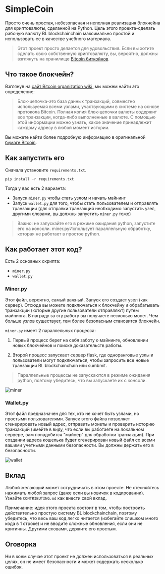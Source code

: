# SimpleCoin
Просто очень простая, небезопасная и неполная реализация блокчейна для криптовалюты, сделанной на Python. Цель этого проекта-сделать рабочую валюту BL blockchainchain максимально простой и использовать ее в качестве учебного материала.

>Этот проект просто делается для удовольствия. Если вы хотите сделать свою собственную криптовалюту, вы, вероятно, должны взглянуть на хранилище [Bitcoin биткойнов](https://github.com/bitcoin/bitcoin).


## Что такое блокчейн?

Взглянув на [сайт Bitcoin organization wiki,](https://en.bitcoin.it/wiki/Main_Page) мы можем найти это определение:

>Блок-цепочка-это база данных транзакций, совместно используемая всеми узлами, участвующими в системе на основе протокола Bitcoin. Полная копия блок-цепочки валюты содержит все транзакции, когда-либо выполненные в валюте. С помощью этой информации можно узнать, какое значение принадлежит каждому адресу в любой момент истории. 

Вы можете найти более подробную информацию в оригинальной [бумаге Bitcoin](https://bitcoin.org/bitcoin.pdf).

## Как запустить его

Сначала установите ```requirements.txt```.

```
pip install -r requirements.txt
```

Тогда у вас есть 2 варианта:

- Запуск ```miner.py``` чтобы стать узлом и начать майнинг
- Запуск ```wallet.py``` для того, чтобы стать пользователем и отправлять транзакции (для отправки транзакций необходимо запустить узел, другими словами, вы должны запустить ```miner.py``` тоже)

> Важно: не запускайте его в режиме ожидания python, запустите его на консоли. miner.pyИспользует параллельную обработку, которая не работает в простое python.

## Как работает этот код?

Есть 2 основных скрипта:

- ```miner.py```
- ```wallet.py```

### Miner.py

Этот файл, вероятно, самый важный. Запуск его создаст узел (как сервер). Отсюда вы можете подключаться к блокчейну и обрабатывать транзакции (которые другие пользователи отправляют) путем майнинга. В награду за эту работу вы получаете несколько монет. Чем больше узлов существует, тем более безопасным становится блокчейн.

```miner.py``` имеет 2 параллельных процесса:

1. Первый процесс берет на себя заботу о майнинге, обновлении новых блокчейнов и поиске доказательств работы.

2. Второй процесс запускает сервер flask, где одноранговые узлы и пользователи могут подключаться, чтобы запросить все новые транзакции BL blockchainchain или sumbmit.

> Параллельные процессы не запускаются в режиме ожидания python, поэтому убедитесь, что вы запускаете их с консоли.

![miner](https://k60.kn3.net/3/B/3/F/E/C/013.png)

### Wallet.py

Этот файл предназначен для тех, кто не хочет быть узлами, но простыми пользователями. Запуск этого файла позволяет сгенерировать новый адрес, отправить монеты и проверить историю транзакций (имейте в виду, что если вы работаете на локальном сервере, вам понадобится "майнер" для обработки транзакции). При создании адреса кошелька будет сгенерирован новый файл со всеми вашими учетными данными безопасности. Вы должны держать его в безопасности.

![wallet](https://k60.kn3.net/6/F/E/3/8/2/887.png)


## Вклад

Любой желающий может сотрудничать в этом проекте. Не стесняйтесь нажимать любой запрос (даже если вы новичок в кодировании). Узнайте ```CONTRIBUTING.md``` как внести свой вклад.

Примечание: идея этого проекта состоит в том, чтобы построить действительно простую систему BL blockchainchain, поэтому убедитесь, что весь ваш код легко читается (избегайте слишком много кода в 1 строке) и не вводите сложные обновления, если они не критичны. Другими словами, держите его простым.


## Оговорка

Ни в коем случае этот проект не должен использоваться в реальных целях, он не имеет безопасности и может содержать несколько ошибок.
